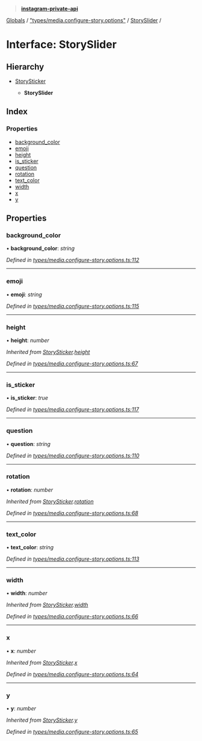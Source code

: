> **[instagram-private-api](../README.md)**

[Globals](../globals.md) / ["types/media.configure-story.options"](../modules/_types_media_configure_story_options_.md) / [StorySlider](_types_media_configure_story_options_.storyslider.md) /

# Interface: StorySlider

## Hierarchy

* [StorySticker](_types_media_configure_story_options_.storysticker.md)

  * **StorySlider**

## Index

### Properties

* [background_color](_types_media_configure_story_options_.storyslider.md#background_color)
* [emoji](_types_media_configure_story_options_.storyslider.md#emoji)
* [height](_types_media_configure_story_options_.storyslider.md#height)
* [is_sticker](_types_media_configure_story_options_.storyslider.md#is_sticker)
* [question](_types_media_configure_story_options_.storyslider.md#question)
* [rotation](_types_media_configure_story_options_.storyslider.md#rotation)
* [text_color](_types_media_configure_story_options_.storyslider.md#text_color)
* [width](_types_media_configure_story_options_.storyslider.md#width)
* [x](_types_media_configure_story_options_.storyslider.md#x)
* [y](_types_media_configure_story_options_.storyslider.md#y)

## Properties

###  background_color

• **background_color**: *string*

*Defined in [types/media.configure-story.options.ts:112](https://github.com/Nerixyz/instagram-private-api/blob/e5037ee/src/types/media.configure-story.options.ts#L112)*

___

###  emoji

• **emoji**: *string*

*Defined in [types/media.configure-story.options.ts:115](https://github.com/Nerixyz/instagram-private-api/blob/e5037ee/src/types/media.configure-story.options.ts#L115)*

___

###  height

• **height**: *number*

*Inherited from [StorySticker](_types_media_configure_story_options_.storysticker.md).[height](_types_media_configure_story_options_.storysticker.md#height)*

*Defined in [types/media.configure-story.options.ts:67](https://github.com/Nerixyz/instagram-private-api/blob/e5037ee/src/types/media.configure-story.options.ts#L67)*

___

###  is_sticker

• **is_sticker**: *true*

*Defined in [types/media.configure-story.options.ts:117](https://github.com/Nerixyz/instagram-private-api/blob/e5037ee/src/types/media.configure-story.options.ts#L117)*

___

###  question

• **question**: *string*

*Defined in [types/media.configure-story.options.ts:110](https://github.com/Nerixyz/instagram-private-api/blob/e5037ee/src/types/media.configure-story.options.ts#L110)*

___

###  rotation

• **rotation**: *number*

*Inherited from [StorySticker](_types_media_configure_story_options_.storysticker.md).[rotation](_types_media_configure_story_options_.storysticker.md#rotation)*

*Defined in [types/media.configure-story.options.ts:68](https://github.com/Nerixyz/instagram-private-api/blob/e5037ee/src/types/media.configure-story.options.ts#L68)*

___

###  text_color

• **text_color**: *string*

*Defined in [types/media.configure-story.options.ts:113](https://github.com/Nerixyz/instagram-private-api/blob/e5037ee/src/types/media.configure-story.options.ts#L113)*

___

###  width

• **width**: *number*

*Inherited from [StorySticker](_types_media_configure_story_options_.storysticker.md).[width](_types_media_configure_story_options_.storysticker.md#width)*

*Defined in [types/media.configure-story.options.ts:66](https://github.com/Nerixyz/instagram-private-api/blob/e5037ee/src/types/media.configure-story.options.ts#L66)*

___

###  x

• **x**: *number*

*Inherited from [StorySticker](_types_media_configure_story_options_.storysticker.md).[x](_types_media_configure_story_options_.storysticker.md#x)*

*Defined in [types/media.configure-story.options.ts:64](https://github.com/Nerixyz/instagram-private-api/blob/e5037ee/src/types/media.configure-story.options.ts#L64)*

___

###  y

• **y**: *number*

*Inherited from [StorySticker](_types_media_configure_story_options_.storysticker.md).[y](_types_media_configure_story_options_.storysticker.md#y)*

*Defined in [types/media.configure-story.options.ts:65](https://github.com/Nerixyz/instagram-private-api/blob/e5037ee/src/types/media.configure-story.options.ts#L65)*